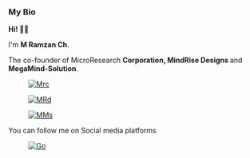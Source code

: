 <h3>My Bio</h3>
<!-- <h4> 
- 👋 Hi, I’m M.Ramzan Ch</h4>
<h4> 
- 👀 I’m interested in Graphic Designing, Programming and Software modification.</h4>
<h4> 
- 🌱 I’m currently learning Web development.</h4>
<h4>
 - 📚 My Currently studies is ICS statistics.</h4>
<h4>
 - 💞️ I’m looking to collaborate with graphic designing and Web Development</h4> -->

 <!-- wp:paragraph -->
<p><strong>Hi! 👋🏼</strong></p>
<!-- /wp:paragraph -->

<!-- wp:paragraph {"align":"center"} -->
<p class="has-text-align-center">I'm <strong>M Ramzan Ch</strong>.</p>
<!-- /wp:paragraph -->

<!-- wp:paragraph {"align":"center"} -->
<p class="has-text-align-center">The co-founder of MicroResearch <strong>Corporation, MindRise Designs </strong> and <strong>MegaMind-Solution</strong>.</p>
<!-- /wp:paragraph -->

<!-- wp:image {"id":14,"sizeSlug":"thumbnail","linkDestination":"custom","align":"center"} -->
<figure class="wp-block-image aligncenter size-thumbnail"><a href="https://github.com/MegaMind-Solution"><img src="https://microresearchcorpration.wordpress.com/wp-content/uploads/2025/04/mrc_logo8429133475839215674.png?w=150" alt="Mrc" class="wp-image-14"/></a></figure>
<!-- /wp:image -->

<!-- wp:image {"id":15,"sizeSlug":"thumbnail","linkDestination":"custom","align":"center"} -->
<figure class="wp-block-image aligncenter size-thumbnail"><a href="https://github.com/MegaMind-Solution" target="_blank" rel="noreferrer noopener"><img src="https://microresearchcorpration.wordpress.com/wp-content/uploads/2025/04/mrd_logo5415411184348001875.png?w=150" alt="MRd" class="wp-image-15"/></a></figure>
<!-- /wp:image -->

<!-- wp:image {"id":16,"sizeSlug":"thumbnail","linkDestination":"custom","align":"center"} -->
<figure class="wp-block-image aligncenter size-thumbnail"><a href="https://github.com/MegaMind-Solution" target="_blank" rel="noreferrer noopener"><img src="https://microresearchcorpration.wordpress.com/wp-content/uploads/2025/04/20240722_2137523465775070628357238.png?w=150" alt="MMs" class="wp-image-16"/></a></figure>
<!-- /wp:image -->

<!-- wp:paragraph {"align":"center"} -->
<p class="has-text-align-center">You can follow me on Social media platforms</p>
<!-- /wp:paragraph -->

<!-- wp:image {"id":17,"sizeSlug":"thumbnail","linkDestination":"custom","align":"center","className":"is-style-default"} -->
<figure class="wp-block-image aligncenter size-thumbnail is-style-default"><a href="http://linkwaley.wordpress.com" target="_blank" rel="noreferrer noopener"><img src="https://microresearchcorpration.wordpress.com/wp-content/uploads/2025/04/wp-1743766940847.gif?w=150" alt="Go" class="wp-image-17"/></a></figure>
<!-- /wp:image -->
